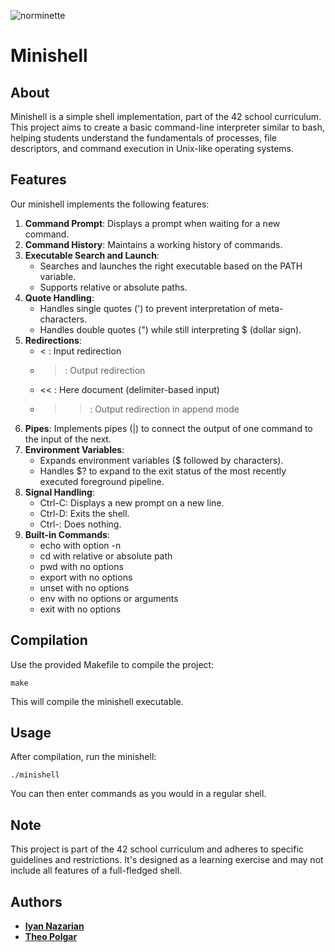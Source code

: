 ![norminette](https://github.com/FxmousKid/42Cursus-minishell/workflows/CI/badge.svg)

# Minishell

## About

Minishell is a simple shell implementation, part of the 42 school curriculum. This project aims to create a basic command-line interpreter similar to bash, helping students understand the fundamentals of processes, file descriptors, and command execution in Unix-like operating systems.

## Features

Our minishell implements the following features:

1. **Command Prompt**: Displays a prompt when waiting for a new command.
2. **Command History**: Maintains a working history of commands.
3. **Executable Search and Launch**: 
   - Searches and launches the right executable based on the PATH variable.
   - Supports relative or absolute paths.
4. **Quote Handling**:
   - Handles single quotes (') to prevent interpretation of meta-characters.
   - Handles double quotes (") while still interpreting $ (dollar sign).
5. **Redirections**:
   - < : Input redirection
   - > : Output redirection
   - << : Here document (delimiter-based input)
   - >> : Output redirection in append mode
6. **Pipes**: Implements pipes (|) to connect the output of one command to the input of the next.
7. **Environment Variables**: 
   - Expands environment variables ($ followed by characters).
   - Handles $? to expand to the exit status of the most recently executed foreground pipeline.
8. **Signal Handling**:
   - Ctrl-C: Displays a new prompt on a new line.
   - Ctrl-D: Exits the shell.
   - Ctrl-\: Does nothing.
9. **Built-in Commands**:
   - echo with option -n
   - cd with relative or absolute path
   - pwd with no options
   - export with no options
   - unset with no options
   - env with no options or arguments
   - exit with no options

## Compilation

Use the provided Makefile to compile the project:

```
make
```

This will compile the minishell executable.

## Usage

After compilation, run the minishell:

```
./minishell
```

You can then enter commands as you would in a regular shell.

## Note

This project is part of the 42 school curriculum and adheres to specific guidelines and restrictions. It's designed as a learning exercise and may not include all features of a full-fledged shell.

## Authors

- [**Iyan Nazarian**](https://github.com/FxmousKid)
- [**Theo Polgar**](https://github.com/MonkePlusPlus)
